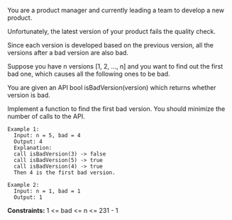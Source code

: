 You are a product manager and currently leading a team to develop a new product. 

Unfortunately, the latest version of your product fails the quality check. 

Since each version is developed based on the previous version, all the versions after a bad version are also bad.

Suppose you have n versions [1, 2, ..., n] and you want to find out the first bad one, which causes all the following ones to be bad.

You are given an API bool isBadVersion(version) which returns whether version is bad. 

Implement a function to find the first bad version. You should minimize the number of calls to the API.

 
```
Example 1:
  Input: n = 5, bad = 4
  Output: 4
  Explanation:
  call isBadVersion(3) -> false
  call isBadVersion(5) -> true
  call isBadVersion(4) -> true
  Then 4 is the first bad version.

Example 2:
  Input: n = 1, bad = 1
  Output: 1
``` 

**Constraints:**
  1 <= bad <= n <= 231 - 1